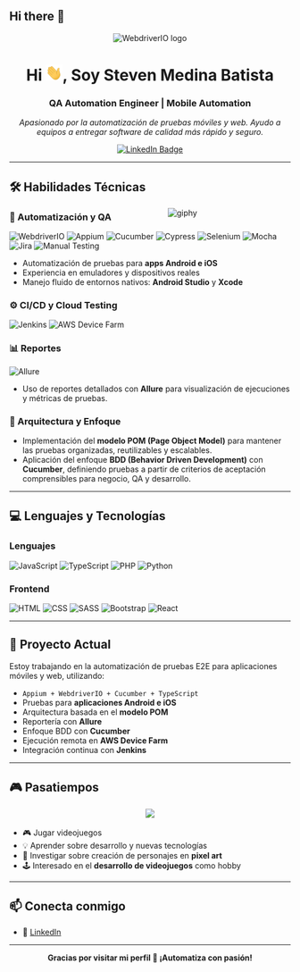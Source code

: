 ## Hi there 👋
<!--
**StevenMedinaBatista/StevenMedinaBatista** is a ✨ _special_ ✨ repository because its `README.md` (this file) appears on your GitHub profile.

Here are some ideas to get you started:

- 🔭 I’m currently working on ...
- 🌱 I’m currently learning ...
- 👯 I’m looking to collaborate on ...
- 🤔 I’m looking for help with ...
- 💬 Ask me about ...
- 📫 How to reach me: ...
- 😄 Pronouns: ...
- ⚡ Fun fact: ...
-->

<!-- Encabezado personalizado tipo banner -->
<div align="center">
  <img src="https://webdriver.io/img/webdriverio.png" width="100" alt="WebdriverIO logo" />
  <h1>Hi <img src="https://raw.githubusercontent.com/ABSphreak/ABSphreak/master/gifs/Hi.gif" width="30px">, Soy Steven Medina Batista</h1>
  <h3>QA Automation Engineer | Mobile Automation</h3>
  <p>
    <em>
      Apasionado por la automatización de pruebas móviles y web. 
      Ayudo a equipos a entregar software de calidad más rápido y seguro.
    </em>
  </p>

 <!-- LinkedIn -->
  <a href="https://www.linkedin.com/in/steven-medina-batista/" target="_blank">
    <img src="https://img.shields.io/badge/LinkedIn-Sigue%20mi%20perfil-blue?style=for-the-badge&logo=linkedin" alt="LinkedIn Badge" />
  </a>
</div>

---

## 🛠️ Habilidades Técnicas
[<img align='right' src="https://media.giphy.com/media/M9gbBd9nbDrOTu1Mqx/giphy.gif" width="220" alt="giphy">](https://t.me/voko_aleksey)

### 🚀 Automatización y QA

![WebdriverIO](https://img.shields.io/badge/-WebdriverIO-EA5905?style=flat&logo=webdriverio&logoColor=white)
![Appium](https://img.shields.io/badge/-Appium-00B5D8?style=flat&logo=appium&logoColor=white)
![Cucumber](https://img.shields.io/badge/-Cucumber-23D96C?style=flat&logo=cucumber&logoColor=white)
![Cypress](https://img.shields.io/badge/-Cypress-17202C?style=flat&logo=cypress&logoColor=white)
![Selenium](https://img.shields.io/badge/-Selenium-43B02A?style=flat&logo=selenium&logoColor=white)
![Mocha](https://img.shields.io/badge/-Mocha-8D6748?style=flat&logo=mocha&logoColor=white)
![Jira](https://img.shields.io/badge/-Jira-0052CC?style=flat&logo=jira&logoColor=white)
![Manual Testing](https://img.shields.io/badge/-Manual%20Testing-gray?style=flat)

- Automatización de pruebas para **apps Android e iOS**
- Experiencia en emuladores y dispositivos reales
- Manejo fluido de entornos nativos: **Android Studio** y **Xcode**

### ⚙️ CI/CD y Cloud Testing

![Jenkins](https://img.shields.io/badge/-Jenkins-D24939?style=flat&logo=jenkins&logoColor=white)
![AWS Device Farm](https://img.shields.io/badge/-AWS%20Device%20Farm-232F3E?style=flat&logo=amazonaws&logoColor=white)

### 📊 Reportes

![Allure](https://img.shields.io/badge/-Allure%20Reports-1E1E1E?style=flat&logo=allure&logoColor=white)

- Uso de reportes detallados con **Allure** para visualización de ejecuciones y métricas de pruebas.

### 🧱 Arquitectura y Enfoque

- Implementación del **modelo POM (Page Object Model)** para mantener las pruebas organizadas, reutilizables y escalables.
- Aplicación del enfoque **BDD (Behavior Driven Development)** con **Cucumber**, definiendo pruebas a partir de criterios de aceptación comprensibles para negocio, QA y desarrollo.

---

## 💻 Lenguajes y Tecnologías

### Lenguajes

![JavaScript](https://img.shields.io/badge/-JavaScript-F7DF1E?style=flat&logo=javascript&logoColor=black)
![TypeScript](https://img.shields.io/badge/-TypeScript-3178C6?style=flat&logo=typescript&logoColor=white)
![PHP](https://img.shields.io/badge/-PHP-777BB4?style=flat&logo=php&logoColor=white)
![Python](https://img.shields.io/badge/-Python-3776AB?style=flat&logo=python&logoColor=white)

### Frontend

![HTML](https://img.shields.io/badge/-HTML5-E34F26?style=flat&logo=html5&logoColor=white)
![CSS](https://img.shields.io/badge/-CSS3-1572B6?style=flat&logo=css3&logoColor=white)
![SASS](https://img.shields.io/badge/-SASS-CC6699?style=flat&logo=sass&logoColor=white)
![Bootstrap](https://img.shields.io/badge/-Bootstrap-7952B3?style=flat&logo=bootstrap&logoColor=white)
![React](https://img.shields.io/badge/-React-61DAFB?style=flat&logo=react&logoColor=black)

---

## 📱 Proyecto Actual

Estoy trabajando en la automatización de pruebas E2E para aplicaciones móviles y web, utilizando:

- `Appium + WebdriverIO + Cucumber + TypeScript`
- Pruebas para **aplicaciones Android e iOS**
- Arquitectura basada en el **modelo POM**
- Reportería con **Allure**
- Enfoque BDD con **Cucumber**
- Ejecución remota en **AWS Device Farm**
- Integración continua con **Jenkins**

---

## 🎮 Pasatiempos

<div align="center">
  <img src="https://media4.giphy.com/media/v1.Y2lkPTc5MGI3NjExdjFnZjE5YnF6cDJwOW5sNDhuZnRxaXhqb2s0MTZxY3V4NW9od2tyYSZlcD12MV9pbnRlcm5hbF9naWZfYnlfaWQmY3Q9Zw/26DMVt0JsXL8WrQ0E/giphy.gif" />
</div>

- 🎮 Jugar videojuegos
- 💡 Aprender sobre desarrollo y nuevas tecnologías
- 🎨 Investigar sobre creación de personajes en **pixel art**
- 🕹️ Interesado en el **desarrollo de videojuegos** como hobby

---

## 📫 Conecta conmigo

- 💼 [LinkedIn](https://www.linkedin.com/in/steven-medina-batista/)

---

<div align="center">
  <strong>Gracias por visitar mi perfil 🧪 ¡Automatiza con pasión!</strong>
</div>
